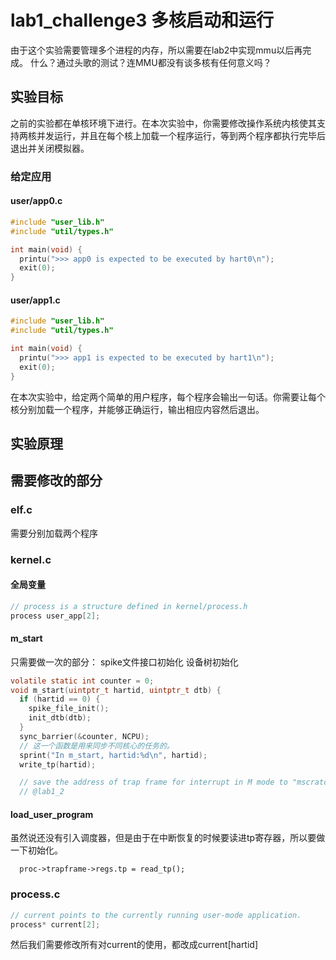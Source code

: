 # lab1_challenge3 多核启动和运行
由于这个实验需要管理多个进程的内存，所以需要在lab2中实现mmu以后再完成。
什么？通过头歌的测试？连MMU都没有谈多核有任何意义吗？
## 实验目标
之前的实验都在单核环境下进行。在本次实验中，你需要修改操作系统内核使其支持两核并发运行，并且在每个核上加载一个程序运行，等到两个程序都执行完毕后退出并关闭模拟器。

### 给定应用

#### user/app0.c

```c
#include "user_lib.h"
#include "util/types.h"

int main(void) {
  printu(">>> app0 is expected to be executed by hart0\n");
  exit(0);
}
```

#### user/app1.c

```c
#include "user_lib.h"
#include "util/types.h"

int main(void) {
  printu(">>> app1 is expected to be executed by hart1\n");
  exit(0);
}
```

在本次实验中，给定两个简单的用户程序，每个程序会输出一句话。你需要让每个核分别加载一个程序，并能够正确运行，输出相应内容然后退出。

## 实验原理

## 需要修改的部分

### elf.c
需要分别加载两个程序

### kernel.c

#### 全局变量
```c
// process is a structure defined in kernel/process.h
process user_app[2];
```

#### m_start
只需要做一次的部分：
spike文件接口初始化
设备树初始化
```c
volatile static int counter = 0;
void m_start(uintptr_t hartid, uintptr_t dtb) {
  if (hartid == 0) {
    spike_file_init();
    init_dtb(dtb);
  }
  sync_barrier(&counter, NCPU);
  // 这一个函数是用来同步不同核心的任务的。
  sprint("In m_start, hartid:%d\n", hartid);
  write_tp(hartid);

  // save the address of trap frame for interrupt in M mode to "mscratch". added
  // @lab1_2
```
#### load_user_program
虽然说还没有引入调度器，但是由于在中断恢复的时候要读进tp寄存器，所以要做一下初始化。
```
  proc->trapframe->regs.tp = read_tp();
```

### process.c

```c
// current points to the currently running user-mode application.
process* current[2];

```

然后我们需要修改所有对current的使用，都改成current[hartid]